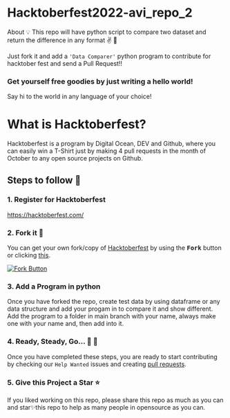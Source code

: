 # Hacktoberfest2022-avi_repo_2
About 💡 This repo will have python script to compare two dataset and return the difference in any format ✌️ 🌸

Just fork it and add a `'Data Comparer'` python program to contribute for hacktober fest and send a Pull Request!!

### Get yourself free goodies by just writing a hello world!

Say hi to the world in any language of your choice!

# What is Hacktoberfest?

Hacktoberfest is a program by Digital Ocean, DEV and Github, where you can easily win a T-Shirt just by making 4 pull requests in the month of October to any open source projects on Github.

## Steps to follow :scroll:

### 1. Register for Hacktoberfest

https://hacktoberfest.com/

### 2. Fork it :fork_and_knife:

You can get your own fork/copy of [Hacktoberfest](https://github.com/avinash3005/Hacktoberfest2022-avi_repo_2) by using the <kbd><b>Fork</b></kbd></a> button or clicking [this](https://github.com/avinash3005/Hacktoberfest2022-avi_repo_2).

[![Fork Button](https://help.github.com/assets/images/help/repository/fork_button.jpg)](https://github.com/avinash3005/Hacktoberfest2022-avi_repo_2)

### 3. Add a Program in python

Once you have forked the repo, create test data by using dataframe or any data structure and add your progam in to compare it and show different. Add the program to a  folder in main branch with your name, always make one with your name and, then add into it.


### 4. Ready, Steady, Go... :turtle: :rabbit2:

Once you have completed these steps, you are ready to start contributing
by checking our `Help Wanted` issues and creating [pull requests](https://github.com/avinash3005/Hacktoberfest2022-avi_repo_2/pulls).

### 5. Give this Project a Star :star:

If you liked working on this repo, please share this repo as much
as you can and star✨this repo to help as many people in opensource as you can.

